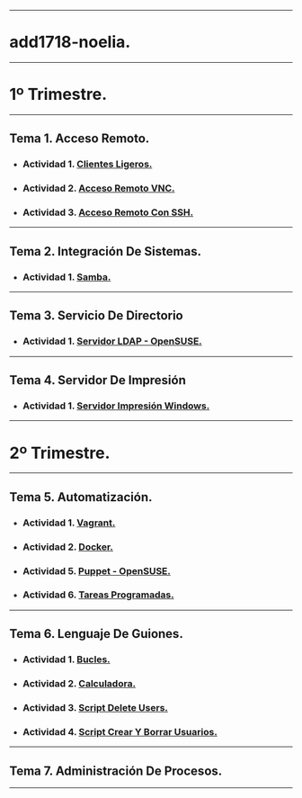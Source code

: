 ___

# **add1718-noelia.**

---

# **1º Trimestre.**

---

## **Tema 1. Acceso Remoto.**

* ### **Actividad 1.** **[Clientes Ligeros.](https://github.com/NoeClariNista/add1718-noelia/blob/master/trim1/u1/a1_clientes_ligeros.md)**

* ### **Actividad 2.** **[Acceso Remoto VNC.]( https://github.com/NoeClariNista/add1718-noelia/blob/master/trim1/u1/a2_acceso_remoto_vnc.md)**

* ### **Actividad 3.** **[Acceso Remoto Con SSH.]( https://github.com/NoeClariNista/add1718-noelia/blob/master/trim1/u1/a3_acceso_remoto_con_ssh.md)**

---

## **Tema 2. Integración De Sistemas.**

* ### **Actividad 1.** **[Samba.](https://github.com/NoeClariNista/add1718-noelia/blob/master/trim1/u2/a1_recursos_smb_cifs_opensuse.md)**

---

## **Tema 3. Servicio De Directorio**

* ### **Actividad 1.** **[Servidor LDAP - OpenSUSE.](https://github.com/NoeClariNista/add1718-noelia/blob/master/trim1/u3/a1_servidor_ldap_opensuse.md)**

---

## **Tema 4. Servidor De Impresión**

* ### **Actividad 1.** **[Servidor Impresión Windows.](https://github.com/NoeClariNista/add1718-noelia/blob/master/trim1/u4/a1_servidor_impresion_windows.md)**

---

# **2º Trimestre.**

---

## **Tema 5. Automatización.**

* ### **Actividad 1.** **[Vagrant.](https://github.com/NoeClariNista/add1718-noelia/blob/master/trim2/u5/a1/README.md)**

* ### **Actividad 2.** **[Docker.](https://github.com/NoeClariNista/add1718-noelia/blob/master/trim2/u5/a2/README.md)**

* ### **Actividad 5.** **[Puppet - OpenSUSE.](https://github.com/NoeClariNista/add1718-noelia/blob/master/trim2/u5/a5/README.md)**

* ### **Actividad 6.** **[Tareas Programadas.](https://github.com/NoeClariNista/add1718-noelia/blob/master/trim2/u5/a6/README.md)**

---

## **Tema 6. Lenguaje De Guiones.**

* ### **Actividad 1.** **[Bucles.](https://github.com/NoeClariNista/add1718-noelia/blob/master/trim2/u6/a1/tabla-del-7.rb)**

* ### **Actividad 2.** **[Calculadora.](https://github.com/NoeClariNista/add1718-noelia/tree/master/trim2/u6/a2)**

* ### **Actividad 3.** **[Script Delete Users.](https://github.com/NoeClariNista/add1718-noelia/tree/master/trim2/u6/a3)**

* ### **Actividad 4.** **[Script Crear Y Borrar Usuarios.](https://github.com/NoeClariNista/add1718-noelia/tree/master/trim2/u6/a4)**

---

## **Tema 7. Administración De Procesos.**

---
